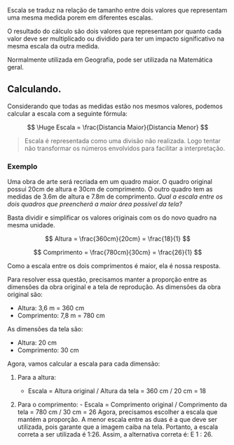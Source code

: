 
Escala se traduz na relação de tamanho entre dois valores que representam uma mesma medida porem em diferentes escalas.

O resultado do cálculo são dois valores que representam por quanto cada valor deve ser multiplicado ou dividido para ter um impacto significativo na mesma escala da outra medida.

Normalmente utilizada em Geografia, pode ser utilizada na Matemática geral.

## Calculando.
Considerando que todas as medidas estão nos mesmos valores, podemos calcular a escala com a seguinte fórmula:

$$
\Huge
Escala = \frac{Distancia Maior}{Distancia Menor}
$$


> Escala é representada como uma divisão não realizada. Logo tentar não transformar os números envolvidos para facilitar a interpretação.

### Exemplo

Uma obra de arte será recriada em um quadro maior. O quadro original possui 20cm de altura e 30cm de comprimento. O outro quadro tem as medidas de 3.6m de altura e 7.8m de comprimento. *Qual a escala entre os dois quadros que preencherá a maior área possível da tela?*

 Basta dividir e simplificar os valores originais com os do novo quadro na mesma unidade.

$$ Altura = \frac{360cm}{20cm} = \frac{18}{1} $$

$$
	Comprimento = \frac{780cm}{30cm} = \frac{26}{1}
$$

Como a escala entre os dois comprimentos é maior, ela é nossa resposta.



Para resolver essa questão, precisamos manter a proporção entre as dimensões da obra original e a tela de reprodução. 
As dimensões da obra original são: 

- Altura: 3,6 m = 360 cm 
- Comprimento: 7,8 m = 780 cm 

As dimensões da tela são: 
- Altura: 20 cm 
- Comprimento: 30 cm 

Agora, vamos calcular a escala para cada dimensão: 

1. Para a altura: 
	- Escala = Altura original / Altura da tela = 360 cm / 20 cm = 18 

2. Para o comprimento: - Escala = Comprimento original / Comprimento da tela = 780 cm / 30 cm = 26 Agora, precisamos escolher a escala que mantém a proporção. A menor escala entre as duas é a que deve ser utilizada, pois garante que a imagem caiba na tela. Portanto, a escala correta a ser utilizada é 1:26. Assim, a alternativa correta é: E 1 : 26.